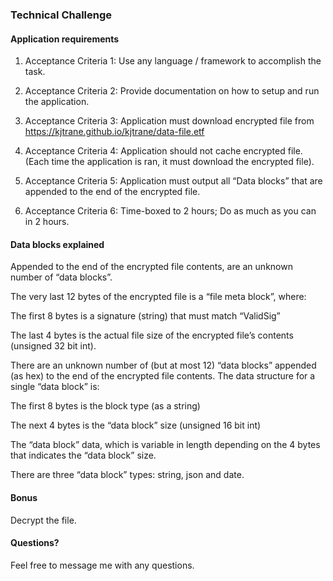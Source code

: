 ### Technical Challenge

#### Application requirements

1. Acceptance Criteria 1: Use any language / framework to accomplish the task.

2. Acceptance Criteria 2: Provide documentation on how to setup and run the application.

3. Acceptance Criteria 3: Application must download encrypted file from https://kjtrane.github.io/kjtrane/data-file.etf

4. Acceptance Criteria 4: Application should not cache encrypted file. (Each time the application is ran, it must download the encrypted file).

5. Acceptance Criteria 5: Application must output all “Data blocks” that are appended to the end of the encrypted file.

6. Acceptance Criteria 6: Time-boxed to 2 hours; Do as much as you can in 2 hours.

#### Data blocks explained

Appended to the end of the encrypted file contents, are an unknown number of “data blocks”.

The very last 12 bytes of the encrypted file is a “file meta block”, where:

The first 8 bytes is a signature (string) that must match “ValidSig”

The last 4 bytes is the actual file size of the encrypted file’s contents (unsigned 32 bit int).

There are an unknown number of (but at most 12) “data blocks” appended (as hex) to the end of the encrypted file contents. The data structure for a single “data block” is:

The first 8 bytes is the block type (as a string)

The next 4 bytes is the “data block” size (unsigned 16 bit int)

The “data block” data, which is variable in length depending on the 4 bytes that indicates the “data block” size.

There are three “data block” types: string, json and date.

#### Bonus

Decrypt the file.

#### Questions?

Feel free to message me with any questions.
